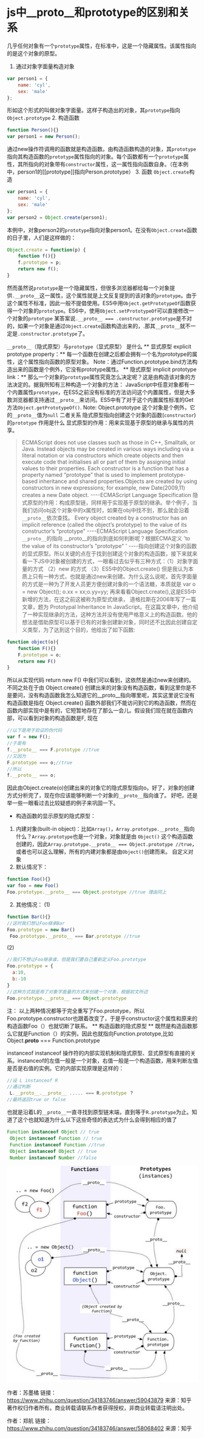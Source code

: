 # js中__proto__和prototype的区别和关系
几乎任何对象有一个`prototype`属性，在标准中，这是一个隐藏属性。该属性指向的是这个对象的原型。

1. 通过对象字面量构造对象
```javascript
var person1 = {
    name: 'cyl',
    sex: 'male'
};
```
形如这个形式的叫做对象字面量。这样子构造出的对象，其`prototype`指向`Object.prototype`
2. 构造函数
```javascript
function Person(){}
var person1 = new Person();
```
通过new操作符调用的函数就是构造函数。由构造函数构造的对象，其`prototype`指向其构造函数的`prototype`属性指向的对象。每个函数都有一个`prototype`属性，其所指向的对象带有`constructor`属性，这一属性指向函数自身。（在本例中，person1的[[prototype]]指向Person.prototype）
3. 函数 `Object.create`构造
```javascript
var person1 = {
    name: 'cyl',
    sex: 'male'
};
var person2 = Object.create(person1);
```
本例中，对象person2的`prototype`指向对象person1。在没有`Object.create`函数的日子里，人们是这样做的：
```javascript
Object.create = function(p) {
    function f(){}
    f.prototype = p;
    return new f();
}
```
然而虽然说`prototype`是一个隐藏属性，但很多浏览器都给每一个对象提供`.__proto__`这一属性，这个属性就是上文反复提到的该对象的`prototype`。由于这个属性不标准，因此一般不提倡使用。ES5中用`Object.getPrototypeOf`函数获得一个对象的`prototype`。ES6中，使用`Object.setPrototypeOf`可以直接修改一个对象的`prototype`
某答案说`.__proto__ === .constructor.prototype`是不对的，如果一个对象是通过`Object.create`函数构造出来的，.那其`__proto__`就不一定是`.constructor.prototype`了。


`__proto__`（隐式原型）与`prototype`（显式原型）
是什么
** 显式原型 explicit prototype property：**
每一个函数在创建之后都会拥有一个名为prototype的属性，这个属性指向函数的原型对象。
Note：通过Function.prototype.bind方法构造出来的函数是个例外，它没有prototype属性。
** 隐式原型 implicit prototype link：**
那么一个对象的`prototype`属性究竟怎么决定呢？这是由构造该对象的方法决定的。据我所知有三种构造一个对象的方法：
JavaScript中任意对象都有一个内置属性`prototype`，在ES5之前没有标准的方法访问这个内置属性，但是大多数浏览器都支持通过`__proto__`来访问。ES5中有了对于这个内置属性标准的Get方法`Object.getPrototypeOf()`.
 Note: Object.prototype 这个对象是个例外，它的`__proto__`值为`null`
二者关系
隐式原型指向创建这个对象的函数(`constructor`)的`prototype`
作用是什么
显式原型的作用：用来实现基于原型的继承与属性的共享。
> ECMAScript does not use classes such as those in C++, Smalltalk, or Java. Instead objects may be created in various ways including via a literal notation or via constructors which create objects and then execute code that initialises all or part of them by assigning initial values to their properties. Each constructor is a function that has a property named “prototype” that is used to implement prototype-based inheritance and shared properties.Objects are created by using constructors in new expressions; for example, new Date(2009,11) creates a new Date object. ----ECMAScript Language Specification
隐式原型的作用：构成原型链，同样用于实现基于原型的继承。举个例子，当我们访问obj这个对象中的x属性时，如果在obj中找不到，那么就会沿着`__proto__`依次查找。
> Every object created by a constructor has an implicit reference (called the object’s prototype) to the value of its constructor’s “prototype” ----ECMAScript Language Specification
`__proto__`的指向
__proto__的指向到底如何判断呢？根据ECMA定义 'to the value of its constructor’s "prototype" ' ----指向创建这个对象的函数的显式原型。所以关键的点在于找到创建这个对象的构造函数，接下来就来看一下JS中对象被创建的方式，一眼看过去似乎有三种方式：（1）对象字面量的方式 （2）new 的方式 （3）ES5中的Object.create() 但是我认为本质上只有一种方式，也就是通过new来创建。为什么这么说呢，首先字面量的方式是一种为了开发人员更方便创建对象的一个语法糖，本质就是 var o = new Object(); o.xx = xx;o.yy=yy; 再来看看Object.create(),这是ES5中新增的方法，在这之前这被称为原型式继承，
> 道格拉斯在2006年写了一篇文章，题为 Prototypal Inheritance In JavaScript。在这篇文章中，他介绍了一种实现继承的方法，这种方法并没有使用严格意义上的构造函数。他的想法是借助原型可以基于已有的对象创建新对象，同时还不比因此创建自定义类型，为了达到这个目的，他给出了如下函数:
```javascript
function object(o){
    function F(){}
    F.prototype = o;
    return new F()
}
```
所以从实现代码 return new F() 中我们可以看到，这依然是通过new来创建的。不同之处在于由 Object.create() 创建出来的对象没有构造函数，看到这里你是不是要问，没有构造函数我怎么知道它的__proto__指向哪里呢，其实这里说它没有构造函数是指在 Object.create() 函数外部我们不能访问到它的构造函数，然而在函数内部实现中是有的，它短暂地存在了那么一会儿。假设我们现在就在函数内部，可以看到对象的构造函数是F, 现在
```javascript
//以下是用于验证的伪代码
var f = new F();
//于是有
f.__proto__ === F.prototype //true
//又因为
F.prototype === o;//true
//所以
f.__proto__ === o;
```
因此由Object.create(o)创建出来的对象它的隐式原型指向o。好了，对象的创建方式分析完了，现在你应该能够判断一个对象的`__proto__`指向谁了。
好吧，还是举一些一眼看过去比较疑惑的例子来巩固一下。
- 构造函数的显示原型的隐式原型：
1. 内建对象(built-in object)：比如`Array()`，`Array.prototype.__proto__`指向什么？`Array.prototype`也是一个对象，对象就是由 `Object()` 这个构造函数创建的，因此`Array.prototype.__proto__ === Object.prototype //true`，或者也可以这么理解，所有的内建对象都是由`Object()`创建而来。
自定义对象
1.  默认情况下：
```javascript
function Foo(){}
var foo = new Foo()
Foo.prototype.__proto__ === Object.prototype //true 理由同上
```
2.  其他情况：
(1)
```javascript
function Bar(){}
//这时我们想让Foo继承Bar
Foo.prototype = new Bar()
 Foo.prototype.__proto__ === Bar.prototype //true
```
(2)
```javascript
//我们不想让Foo继承谁，但是我们要自己重新定义Foo.prototype
Foo.prototype = {
  a:10,
  b:-10
}
//这种方式就是用了对象字面量的方式来创建一个对象，根据前文所述
Foo.prototype.__proto__ === Object.prototype
```
注： 以上两种情况都等于完全重写了Foo.prototype，所以Foo.prototype.constructor也跟着改变了，于是乎constructor这个属性和原来的构造函数Foo（）也就切断了联系。
**  构造函数的隐式原型 **
既然是构造函数那么它就是Function（）的实例，因此也就指向Function.prototype,比如 Object.__proto__ === Function.prototype

instanceof
instanceof 操作符的内部实现机制和隐式原型、显式原型有直接的关系。instanceof的左值一般是一个对象，右值一般是一个构造函数，用来判断左值是否是右值的实例。它的内部实现原理是这样的：
```javascript
//设 L instanceof R
//通过判断
 L.__proto__.__proto__ ..... === R.prototype ？
//最终返回true or false
```
也就是沿着L的`__proto__`一直寻找到原型链末端，直到等于`R.prototype`为止。知道了这个也就知道为什么以下这些奇怪的表达式为什么会得到相应的值了
```javascript
Function instanceof Object // true
 Object instanceof Function // true
 Function instanceof Function //true
 Object instanceof Object // true
 Number instanceof Number //false
```
![](./images/prototype.jpg)

作者：苏墨橘
链接：https://www.zhihu.com/question/34183746/answer/59043879
来源：知乎
著作权归作者所有。商业转载请联系作者获得授权，非商业转载请注明出处。

作者：郑航
链接：https://www.zhihu.com/question/34183746/answer/58068402
来源：知乎


